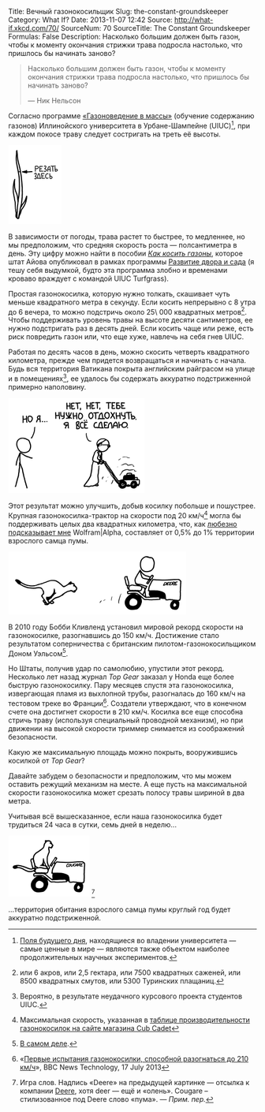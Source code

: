 Title: Вечный газонокосильщик
Slug: the-constant-groundskeeper
Category: What If?
Date: 2013-11-07 12:42
Source: http://what-if.xkcd.com/70/
SourceNum: 70
SourceTitle: The Constant Groundskeeper
Formulas: False
Description: Насколько большим должен быть газон, чтобы к моменту окончания стрижки трава подросла настолько, что пришлось бы начинать заново?

> Насколько большим должен быть газон, чтобы к моменту окончания стрижки трава подросла настолько, что пришлось бы начинать заново?
>
> — Ник Нельсон

Согласно программе [«Газоноведение в массы»](http://www.turf.uiuc.edu/extension/ext-mow.html) (обучение содержанию газонов) Иллинойского университета в Урбане-Шампейне (UIUC)[^1], при каждом покосе траву следует состригать на треть её высоты.

![](/uploads/070-the-constant-groundskeeper/lawn_cuthere_ru.png "План битвы UIUC Turfgrass 2013, по-видимому.")

В зависимости от погоды, трава растет то быстрее, то медленнее, но мы предположим, что средняя скорость роста — полсантиметра в день. Эту цифру можно найти в пособии _[Как косить газоны](http://www.extension.iastate.edu/publications/pm1213.pdf)_, которое штат Айова опубликовал в рамках программы [Развитие двора и сада](http://www.yardandgarden.extension.iastate.edu/) (я тешу себя выдумкой, будто эта программа злобно и временами кроваво враждует с командой UIUC Turfgrass).

Простая газонокосилка, которую нужно толкать, скашивает чуть меньше квадратного метра в секунду. Если косить непрерывно с 8 утра до 6 вечера, то можно подстричь около 25\ 000 квадратных метров[^2]. Чтобы поддерживать уровень травы на высоте десяти сантиметров, ее нужно подстригать раз в десять дней. Если косить чаще или реже, есть риск повредить газон или, что еще хуже, навлечь на себя гнев UIUC.

Работая по десять часов в день, можно скосить четверть квадратного километра, прежде чем придется возвращаться и начинать с начала. Будь вся территория Ватикана покрыта английским райграсом на улице и в помещениях[^3], ее удалось бы содержать аккуратно подстриженной примерно наполовину.

![](/uploads/070-the-constant-groundskeeper/lawn_pope_ru.png "А с помощью Пенсионера Бенедикта XVI можно выкосить хоть всю территорию разом!")

Этот результат можно улучшить, добыв косилку побольше и пошустрее. Крупная газонокосилка-трактор на скорости под 20 км/ч[^4] могла бы поддерживать целых два квадратных километра, что, как [любезно подсказывает мне](http://www.wolframalpha.com/input/?i=2+km%5E2) Wolfram|Alpha, составляет от 0,5% до 1% территории взрослого самца пумы.

![](/uploads/070-the-constant-groundskeeper/lawn_cougar.png "Пума преследует Оленя.")

В 2010 году Бобби Кливленд установил мировой рекорд скорости на газонокосилке, разогнавшись до 150 км/ч. Достижение стало результатом соперничества с британским пилотом-газонокосильщиком Доном Уэльсом[^5].

Но Штаты, получив удар по самолюбию, упустили этот рекорд. Несколько лет назад журнал _Top Gear_ заказал у Honda еще более быструю газонокосилку. Пару месяцев спустя эта газонокосилка, извергающая пламя из выхлопной трубы, разогналась до 160 км/ч на тестовом треке во Франции[^6]. Создатели утверждают, что в конечном счете она достигнет скорости в 210 км/ч. Косилка все еще способна стричь траву (используя специальный проводной механизм), но при движении на высокой скорости триммер снимается из соображений безопасности.

Какую же максимальную площадь можно покрыть, вооружившись косилкой от _Top Gear_?

Давайте забудем о безопасности и предположим, что мы можем оставить режущий механизм на месте. А еще пусть на максимальной скорости газонокосилка может срезать полосу травы шириной в два метра.

Учитывая всё вышесказанное, если наша газонокосилка будет трудиться 24 часа в сутки, семь дней в неделю...

![](/uploads/070-the-constant-groundskeeper/lawn_cougar_2.png "Поскольку в Европе пумы не водятся, американцам стоит попробовать поставить рекорд «максимальной скорости на газонокосилке, управляемой пумой» — его они должны удержать.")
[^7]

...территория обитания взрослого самца пумы круглый год будет аккуратно подстриженной.

[^1]: [Поля будущего дня](http://admissions.illinois.edu/visit/selfguided/quad.html#morrow), находящиеся во владении университета — самые ценные в мире — являются также объектом наиболее продолжительных научных экспериментов.
[^2]: или 6 акров, или 2,5 гектара, или 7500 квадратных саженей, или 8500 квадратных смутов, или 5300 Туринских плащаниц.
[^3]: Вероятно, в результате неудачного курсового проекта студентов UIUC.
[^4]: Максимальная скорость, указанная в [таблице производительности газонокосилок на сайте магазина Cub Cadet](http://www.cubcadet.com/webapp/wcs/stores/servlet/CubCadetFullPageArticleDisplayView?langId=-1&storeId=10051&catalogId=14101&pageView=Cubcadet_Commercial/AcresPerHour.html)
[^5]: [В самом деле](http://reviews.cnet.com/8301-13746_7-20017942-48.html).
[^6]: «[Первые испытания газонокосилки, способной разогнаться до 210 км/ч](http://www.bbc.co.uk/news/technology-23342347)», BBC News Technology, 17 July 2013
[^7]: Игра слов. Надпись «Deere» на предыдущей картинке — отсылка к компании [Deere](http://ru.wikipedia.org/wiki/Deere_%26_Company), хотя deer — ещё и «олень». Cougare – стилизованное под Deere слово «пума». — *Прим. пер.*
